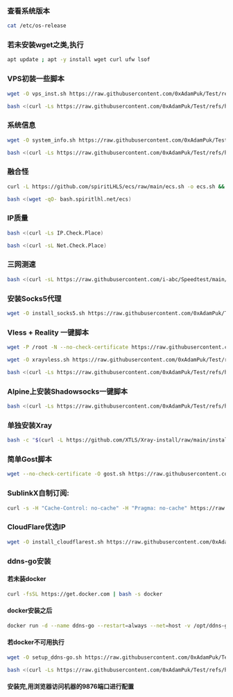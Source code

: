 ### 查看系统版本
```bash
cat /etc/os-release
```

### 若未安装wget之类,执行
```bash
apt update ; apt -y install wget curl ufw lsof
```

### VPS初装一些脚本
```bash
wget -O vps_inst.sh https://raw.githubusercontent.com/0xAdamPuk/Test/refs/heads/main/vps_inst.sh && chmod +x vps_inst.sh && clear && ./vps_inst.sh
```
```bash
bash <(curl -Ls https://raw.githubusercontent.com/0xAdamPuk/Test/refs/heads/main/vps_inst.sh)
```

### 系统信息
```bash
wget -O system_info.sh https://raw.githubusercontent.com/0xAdamPuk/Test/refs/heads/main/system_info.sh && chmod +x system_info.sh && clear && ./system_info.sh
```
```bash
bash <(curl -Ls https://raw.githubusercontent.com/0xAdamPuk/Test/refs/heads/main/system_info.sh)
```

### 融合怪
```bash
curl -L https://github.com/spiritLHLS/ecs/raw/main/ecs.sh -o ecs.sh && chmod +x ecs.sh && bash ecs.sh
```
```bash
bash <(wget -qO- bash.spiritlhl.net/ecs)
```


### IP质量
```bash
bash <(curl -Ls IP.Check.Place)
```
```bash
bash <(curl -sL Net.Check.Place)
```

### 三网测速
```bash
bash <(curl -sL https://raw.githubusercontent.com/i-abc/Speedtest/main/speedtest.sh)
```

### 安装Socks5代理
```bash
wget -O install_socks5.sh https://raw.githubusercontent.com/0xAdamPuk/Test/refs/heads/main/install_socks5.sh && chmod +x install_socks5.sh && clear && ./install_socks5.sh
```

### Vless + Reality 一键脚本
```bash
wget -P /root -N --no-check-certificate https://raw.githubusercontent.com/mack-a/v2ray-agent/master/install.sh && chmod 700 /root/install.sh && /root/install.sh
```
```bash
wget -O xrayvless.sh https://raw.githubusercontent.com/0xAdamPuk/Test/refs/heads/main/xrayvless.sh && chmod +x xrayvless.sh && clear && ./xrayvless.sh
```
```bash
bash <(curl -Ls https://raw.githubusercontent.com/0xAdamPuk/Test/refs/heads/main/xrayvless.sh)
```

### Alpine上安装Shadowsocks一键脚本
```bash
bash <(curl -Ls https://raw.githubusercontent.com/0xAdamPuk/Test/refs/heads/main/alpiness.sh)
```

### 单独安装Xray
```bash
bash -c "$(curl -L https://github.com/XTLS/Xray-install/raw/main/install-release.sh)" @ install
```

### 简单Gost脚本
```bash
wget --no-check-certificate -O gost.sh https://raw.githubusercontent.com/KANIKIG/Multi-EasyGost/master/gost.sh && chmod +x gost.sh && ./gost.sh
```

### SublinkX自制订阅:
```bash
curl -s -H "Cache-Control: no-cache" -H "Pragma: no-cache" https://raw.githubusercontent.com/gooaclok819/sublinkX/main/install.sh | sudo bash
```

### CloudFlare优选IP
```bash
wget -O install_cloudflarest.sh https://raw.githubusercontent.com/0xAdamPuk/Test/refs/heads/main/install_cloudflarest.sh && chmod +x install_cloudflarest.sh && clear && ./install_cloudflarest.sh
```

### ddns-go安装
#### 若未装docker
```bash
curl -fsSL https://get.docker.com | bash -s docker
```
#### docker安装之后
```bash
docker run -d --name ddns-go --restart=always --net=host -v /opt/ddns-go:/root jeessy/ddns-go
```
#### 若docker不可用执行
```bash
wget -O setup_ddns-go.sh https://raw.githubusercontent.com/0xAdamPuk/Test/refs/heads/main/setup_ddns-go.sh && chmod +x setup_ddns-go.sh && clear && ./setup_ddns-go.sh
```
```bash
bash <(curl -Ls https://raw.githubusercontent.com/0xAdamPuk/Test/refs/heads/main/setup_ddns-go.sh)
```
#### 安装完,用浏览器访问机器的9876端口进行配置
